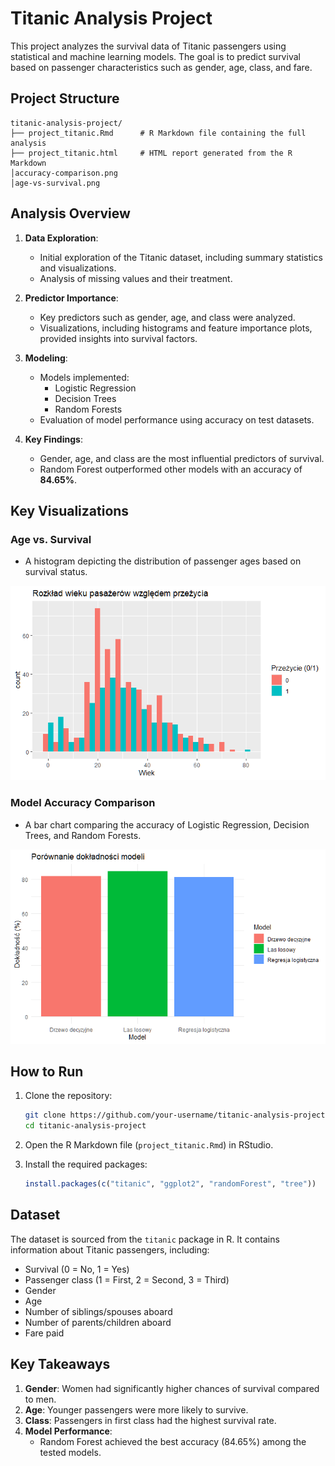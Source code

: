 # Titanic Analysis Project

This project analyzes the survival data of Titanic passengers using statistical and machine learning models. The goal is to predict survival based on passenger characteristics such as gender, age, class, and fare.

## Project Structure

```
titanic-analysis-project/
├── project_titanic.Rmd      # R Markdown file containing the full analysis
├── project_titanic.html     # HTML report generated from the R Markdown
│accuracy-comparison.png
│age-vs-survival.png
```

## Analysis Overview

1. **Data Exploration**:
   - Initial exploration of the Titanic dataset, including summary statistics and visualizations.
   - Analysis of missing values and their treatment.

2. **Predictor Importance**:
   - Key predictors such as gender, age, and class were analyzed.
   - Visualizations, including histograms and feature importance plots, provided insights into survival factors.

3. **Modeling**:
   - Models implemented:
     - Logistic Regression
     - Decision Trees
     - Random Forests
   - Evaluation of model performance using accuracy on test datasets.

4. **Key Findings**:
   - Gender, age, and class are the most influential predictors of survival.
   - Random Forest outperformed other models with an accuracy of **84.65%**.

## Key Visualizations

### Age vs. Survival
- A histogram depicting the distribution of passenger ages based on survival status.

![Age vs Survival](age-vs-survival.png)

### Model Accuracy Comparison
- A bar chart comparing the accuracy of Logistic Regression, Decision Trees, and Random Forests.

![Model Accuracy Comparison](accuracy-comparison.png)

## How to Run

1. Clone the repository:
   ```bash
   git clone https://github.com/your-username/titanic-analysis-project.git
   cd titanic-analysis-project
   ```

2. Open the R Markdown file (`project_titanic.Rmd`) in RStudio.

3. Install the required packages:
   ```R
   install.packages(c("titanic", "ggplot2", "randomForest", "tree"))
   ```

## Dataset
The dataset is sourced from the `titanic` package in R. It contains information about Titanic passengers, including:
- Survival (0 = No, 1 = Yes)
- Passenger class (1 = First, 2 = Second, 3 = Third)
- Gender
- Age
- Number of siblings/spouses aboard
- Number of parents/children aboard
- Fare paid

## Key Takeaways

1. **Gender**: Women had significantly higher chances of survival compared to men.
2. **Age**: Younger passengers were more likely to survive.
3. **Class**: Passengers in first class had the highest survival rate.
4. **Model Performance**:
   - Random Forest achieved the best accuracy (84.65%) among the tested models.


